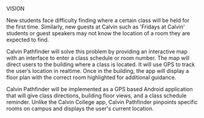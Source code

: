 ﻿# 

VISION

New students face difficulty finding where a certain class will be held for the first time. Similarly, new guests at Calvin such as 'Fridays at Calvin' students or guest speakers may not know the location of a room they are expected to find. 

Calvin Pathfinder will solve this problem by providing an interactive map with an interface to enter a class schedule or room number. The map will direct users to the building where a class is located. It will use GPS to track the user’s location in realtime. Once in the building, the app will display a floor plan with the correct room highlighted for additional guidance.

Calvin Pathfinder will be implemented as a GPS based Android application that will give class directions, building floor views, and a class schedule reminder. Unlike the Calvin College app, Calvin Pathfinder pinpoints specific rooms on campus and displays the user's current location.